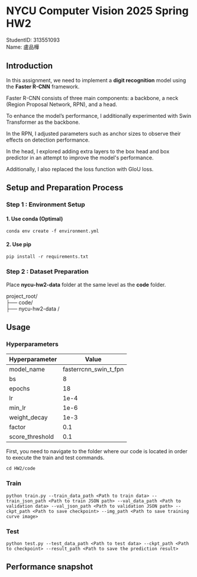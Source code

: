 # NYCU Computer Vision 2025 Spring HW2
StudentID: 313551093\
Name: 盧品樺

## Introduction

In this assignment, we need to implement a **digit recognition** model using the **Faster R-CNN** framework.

Faster R-CNN consists of three main components: a backbone, a neck (Region Proposal Network, RPN), and a head.

To enhance the model’s performance, I additionally experimented with Swin Transformer as the backbone.

In the RPN, I adjusted parameters such as anchor sizes to observe their effects on detection performance.

In the head, I explored adding extra layers to the box head and box predictor in an attempt to improve the model's performance.

Additionally, I also replaced the loss function with GIoU loss.

## Setup and Preparation Process
### Step 1 : Environment Setup

#### 1. Use conda (Optimal)
```
conda env create -f environment.yml 
```

#### 2. Use pip
```
pip install -r requirements.txt
```

### Step 2 : Dataset Preparation
Place **nycu-hw2-data** folder at the same level as the **code** folder.

project_root/ <br>
├── code/ <br>
├── nycu-hw2-data / <br>

## Usage
### Hyperparameters
|Hyperparameter    | Value               |
|------------------|---------------------|
|model_name        |fasterrcnn_swin_t_fpn|
| bs               | 8                   |
| epochs           | 18                  |
| lr               | 1e-4                |
| min_lr           | 1e-6                |
| weight_decay     | 1e-3                |
| factor           | 0.1                 |
|score_threshold   | 0.1                 |


First, you need to navigate to the folder where our code is located in order to execute the train and test commands.

```
cd HW2/code                      
```

### Train

```
python train.py --train_data_path <Path to train data> --train_json_path <Path to train JSON path> --val_data_path <Path to validation data> --val_json_path <Path to validation JSON path> --ckpt_path <Path to save checkpoint> --img_path <Path to save training curve image>                   
```
### Test

```
python test.py --test_data_path <Path to test data> --ckpt_path <Path to checkpoint> --result_path <Path to save the prediction result>              
```

## Performance snapshot
